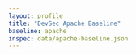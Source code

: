 ```yaml
---
layout: profile
title: "DevSec Apache Baseline"
baseline: apache
inspec: data/apache-baseline.json
---
```


